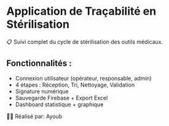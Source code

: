 # Application de Traçabilité en Stérilisation

📋 Suivi complet du cycle de stérilisation des outils médicaux.

## Fonctionnalités :
- Connexion utilisateur (opérateur, responsable, admin)
- 4 étapes : Réception, Tri, Nettoyage, Validation
- Signature numérique
- Sauvegarde Firebase + Export Excel
- Dashboard statistique + graphique

👨‍💻 Réalisé par: Ayoub
